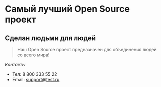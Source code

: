 # Самый лучший Open Source проект

## Сделан людьми для людей

> Наш Open Source проект предназначен для объединения людей со всего мира!

_Контакты_
- Тел: 8 800 333 55 22
- Email: support@test.ru
